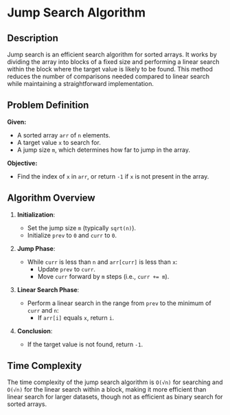 # Jump Search Algorithm

## Description

Jump search is an efficient search algorithm for sorted arrays. It works by dividing the array into blocks of a fixed size and performing a linear search within the block where the target value is likely to be found. This method reduces the number of comparisons needed compared to linear search while maintaining a straightforward implementation.

## Problem Definition

**Given:**
- A sorted array `arr` of `n` elements.
- A target value `x` to search for.
- A jump size `m`, which determines how far to jump in the array.

**Objective:**
- Find the index of `x` in `arr`, or return `-1` if `x` is not present in the array.

## Algorithm Overview

1. **Initialization**:
   - Set the jump size `m` (typically `sqrt(n)`).
   - Initialize `prev` to `0` and `curr` to `0`.

2. **Jump Phase**:
   - While `curr` is less than `n` and `arr[curr]` is less than `x`:
     - Update `prev` to `curr`.
     - Move `curr` forward by `m` steps (i.e., `curr += m`).

3. **Linear Search Phase**:
   - Perform a linear search in the range from `prev` to the minimum of `curr` and `n`:
     - If `arr[i]` equals `x`, return `i`.

4. **Conclusion**:
   - If the target value is not found, return `-1`.

## Time Complexity

The time complexity of the jump search algorithm is `O(√n)` for searching and `O(√n)` for the linear search within a block, making it more efficient than linear search for larger datasets, though not as efficient as binary search for sorted arrays.

